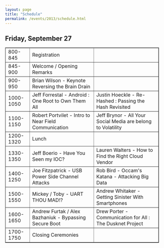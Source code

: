 ```yaml
---
layout: page
title: "Schedule"
permalink: /events/2013/schedule.html
---
```


## Friday, September 27
<table border="1">
<tr>
<td>800-845</td>
<td>Registration</td>
<td></td>
</tr>
<tr>
<td>845-900</td>
<td>Welcome / Opening Remarks</td>
<td></td>
</tr>
<tr>
<td>900-950</td>
<td>Brian Wilson - Keynote Reversing the Brain Drain</td>
<td></td>
</tr>
<tr>
<td>1000-1050</td>
<td>Jeff Forrestal - Android : One Root to Own Them All</td>
<td>Justin Hoeckle - Re-Hashed : Passing the Hash Revisited</td>
</tr>
<tr>
<td>1100-1150</td>
<td>Robert Portvilet - Intro to Near Field Communication</td>
<td>Jeff Brynor - All Your Social Media are belong to Volatility</td>
</tr>
<tr>
<td>1200-1320</td>
<td>Lunch</td>
<td></td>
</tr>
<tr>
<td>1330-1350</td>
<td>Jeff Boerio - Have You Seen my IOC?</td>
<td>Lauren Walters - How to Find the Right Cloud Vendor</td>
</tr>
<tr>
<td>1400-1250</td>
<td>Joe Fitzpatrick - USB Power Side Channel Attacks</td>
<td>Rob Bird - Occam's Katana - Attacking Big Data</td>
</tr>
<tr>
<td>1500-1550</td>
<td>Mickey / Toby - UART THOU MAD!?</td>
<td>Andrew Whitaker - Getting Sinister With Smartphones</td>
</tr>
<tr>
<td>1600-1650</td>
<td>Andrew Furtak / Alex Bazhaniuk - Bypassing Secure Boot</td>
<td>Drew Porter - Communication for All : The Dusknet Project</td>
</tr>
<tr>
<td>1700-1750</td>
<td>Closing Ceremonies</td>
<td></td>
</tr>
</table>
